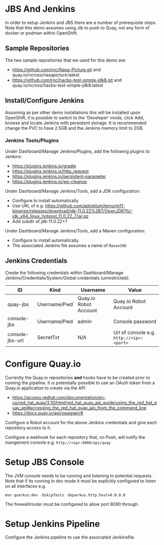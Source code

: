 

# JBS And Jenkins

In order to setup Jenkins and JBS there are a number of prerequisite steps. Note that this demo assumes using Jib to 
push to Quay, not any form of docker or podman within OpenShift.

## Sample Repositories

The two sample repositories that we used for this demo are:

* https://github.com/rnc/Nasa-Picture.git and quay.io/ncross/nasapicture:latest
* https://github.com/rnc/hacbs-test-simple-jdk8.git and quay.io/ncross/hacbs-test-simple-jdk8:latest

## Install/Configure Jenkins

Assuming as per other demo installations this will be installed upon OpenShift, it is possible to switch to the 
'Developer' mode, click Add, browse and locate Jenkins with persistent storage. It is recommended change the PVC to have 2.5GB and the Jenkins memory limit to 2GB.

### Jenkins Tools/Plugins

Under Dashboard/Manage Jenkins/Plugins, add the following plugins to Jenkins:

* https://plugins.jenkins.io/gradle
* https://plugins.jenkins.io/http_request
* https://plugins.jenkins.io/persistent-parameter
* https://plugins.jenkins.io/ws-cleanup

Under Dashboard/Manage Jenkins/Tools, add a JDK configuration:

* Configure to install automatically
* Use URL of e.g. https://github.com/adoptium/temurin11-binaries/releases/download/jdk-11.0.22%2B7/OpenJDK11U-jdk_x64_linux_hotspot_11.0.22_7.tar.gz
* Add subdir of jdk-11.0.22+7

Under Dashboard/Manage Jenkins/Tools, add a Maven configuration:

* Configure to install automatically.
* The associated Jenkins file assumes a name of `Maven396`


## Jenkins Credentials

Create the following credentials within Dashboard/Manage Jenkins/Credentials/System/Global credentials (unrestricted):

| ID              | Kind         | Username              | Value                                    |
|-----------------|--------------|-----------------------|------------------------------------------|
| quay-jbs        | Username/Pwd | Quay.io Robot Account | Quay.io Robot Account                    |
| console-jbs     | Username/Pwd | admin                 | Console password                         |
| console-jbs-url | SecretTxt    | N/A                   | Url of console e.g. `http://<ip>:<port>` |

# Configure Quay.io

Currently the Quay.io repositories **and** hooks have to be created prior to running the pipeline. It is potentially
possible to use an OAuth token from a Quay.io application to create via the API
* https://access.redhat.com/documentation/en-us/red_hat_quay/3.10/html/red_hat_quay_api_guide/using_the_red_hat_quay_api#accessing_the_red_hat_quay_api_from_the_command_line
* https://docs.quay.io/api/swagger/#

Configure a Robot account for the above Jenkins credentials and give each repository access to it.

Configure a webhook for each repository that, on Push, will notify the mangement console e.g. 
`http://<ip>:8080/api/quay`

# Setup JBS Console

The JVM console needs to be running and listening to potential requests. Note that if its running in dev mode it must be explicitly configured to listen on all interfaces e.g.

```
mvn quarkus:dev -DskipTests -Dquarkus.http.host=0.0.0.0
```

The firewall/router must be configured to allow port 8080 through.

# Setup Jenkins Pipeline

Configure the Jenkins pipeline to use the associated Jenkinsfile.